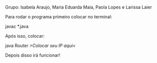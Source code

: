 Grupo: Isabela Araujo, Maria Eduarda Maia, Paola Lopes e Larissa Laier

Para rodar o programa primeiro colocar no terminal:

javac *.java

Após isso, colocar: 

java Router *>Colocar seu IP aqui<*

Depois disso irá funcionar!
